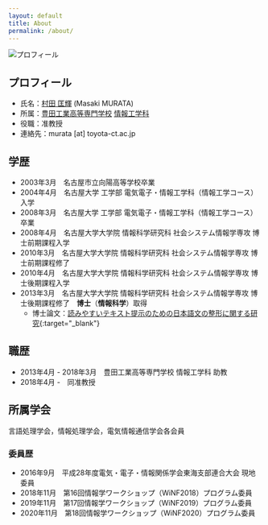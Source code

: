 ```yaml
---
layout: default
title: About
permalink: /about/
---
```


![プロフィール]({{site.baseurl}}/assets/profile.jpg)

## プロフィール

- 氏名：[村田 匡輝](https://researchmap.jp/Masaki_MURATA) (Masaki MURATA)
- 所属：[豊田工業高等専門学校](https://www.toyota-ct.ac.jp/j/index.php)  [情報工学科](http://www.ice.toyota-ct.ac.jp/jp/) 
- 役職：准教授
- 連絡先：murata [at] toyota-ct.ac.jp

## 学歴

- 2003年3月　名古屋市立向陽高等学校卒業
- 2004年4月　名古屋大学 工学部 電気電子・情報工学科（情報工学コース）入学
- 2008年3月　名古屋大学 工学部 電気電子・情報工学科（情報工学コース）卒業
- 2008年4月　名古屋大学大学院 情報科学研究科 社会システム情報学専攻 博士前期課程入学
- 2010年3月　名古屋大学大学院 情報科学研究科 社会システム情報学専攻 博士前期課程修了
- 2010年4月　名古屋大学大学院 情報科学研究科 社会システム情報学専攻 博士後期課程入学
- 2013年3月　名古屋大学大学院 情報科学研究科 社会システム情報学専攻 博士後期課程修了　__博士__（__情報科学__）取得
  - 博士論文：[読みやすいテキスト提示のための日本語文の整形に関する研究](https://nagoya.repo.nii.ac.jp/records/15926#.YU1hxmZLjzc){:target="_blank"}

## 職歴

- 2013年4月 - 2018年3月　豊田工業高等専門学校 情報工学科 助教
- 2018年4月 -　同准教授

## 所属学会

言語処理学会，情報処理学会，電気情報通信学会各会員

### 委員歴

- 2016年9月　平成28年度電気・電子・情報関係学会東海支部連合大会 現地委員
- 2018年11月　第16回情報学ワークショップ（WiNF2018）プログラム委員
- 2019年11月　第17回情報学ワークショップ（WiNF2019）プログラム委員
- 2020年11月　第18回情報学ワークショップ（WiNF2020）プログラム委員
